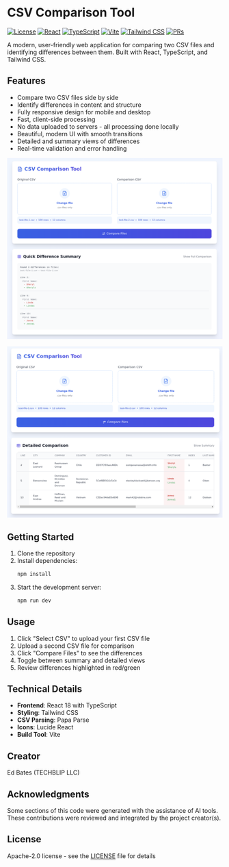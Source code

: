 # CSV Comparison Tool

[![License](https://img.shields.io/badge/license-Apache%202.0-blue.svg)](https://opensource.org/licenses/Apache-2.0)  [![React](https://img.shields.io/badge/react-18.3.1-blue.svg)](https://reactjs.org/)  [![TypeScript](https://img.shields.io/badge/typescript-5.5.3-blue.svg)](https://www.typescriptlang.org/)  [![Vite](https://img.shields.io/badge/vite-5.4.2-blue.svg)](https://vitejs.dev/)  [![Tailwind CSS](https://img.shields.io/badge/tailwindcss-3.4.1-blue.svg)](https://tailwindcss.com/)  [![PRs](https://img.shields.io/badge/PRs-not%20accepting-red.svg)](CONTRIBUTING.md)

A modern, user-friendly web application for comparing two CSV files and identifying differences between them. Built with React, TypeScript, and Tailwind CSS.

## Features

- Compare two CSV files side by side
- Identify differences in content and structure
- Fully responsive design for mobile and desktop
- Fast, client-side processing
- No data uploaded to servers - all processing done locally
- Beautiful, modern UI with smooth transitions
- Detailed and summary views of differences
- Real-time validation and error handling

![CSV File1](public/images/csv1.png)

![CSV File2](public/images/csv2.png)

## Getting Started

1. Clone the repository
2. Install dependencies:
   ```bash
   npm install
   ```
3. Start the development server:
   ```bash
   npm run dev
   ```

## Usage

1. Click "Select CSV" to upload your first CSV file
2. Upload a second CSV file for comparison
3. Click "Compare Files" to see the differences
4. Toggle between summary and detailed views
5. Review differences highlighted in red/green

## Technical Details

- **Frontend**: React 18 with TypeScript
- **Styling**: Tailwind CSS
- **CSV Parsing**: Papa Parse
- **Icons**: Lucide React
- **Build Tool**: Vite


## Creator

Ed Bates (TECHBLIP LLC)

## Acknowledgments

Some sections of this code were generated with the assistance of AI tools.   These contributions were reviewed and integrated by the project creator(s).

## License

Apache-2.0 license - see the [LICENSE](LICENSE) file for details